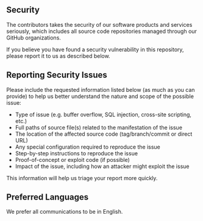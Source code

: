 <!-- BEGIN SECURITY.MD V0.0.8 BLOCK -->

## Security

The contributors takes the security of our software products and services seriously, which includes all source code repositories managed through our GitHub organizations.

If you believe you have found a security vulnerability in this repository, please report it to us as described below.

## Reporting Security Issues

Please include the requested information listed below (as much as you can provide) to help us better understand the nature and scope of the possible issue:

* Type of issue (e.g. buffer overflow, SQL injection, cross-site scripting, etc.)
* Full paths of source file(s) related to the manifestation of the issue
* The location of the affected source code (tag/branch/commit or direct URL)
* Any special configuration required to reproduce the issue
* Step-by-step instructions to reproduce the issue
* Proof-of-concept or exploit code (if possible)
* Impact of the issue, including how an attacker might exploit the issue

This information will help us triage your report more quickly.

## Preferred Languages

We prefer all communications to be in English.

<!-- END SECURITY.MD BLOCK -->
